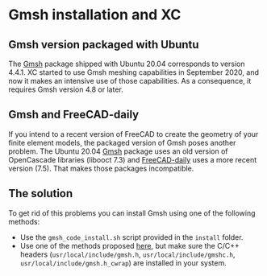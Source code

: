 # Gmsh installation and XC

## Gmsh version packaged with Ubuntu
The [Gmsh](https://gmsh.info/) package shipped with Ubuntu 20.04 corresponds to version 4.4.1. XC started to use Gmsh meshing capabilities in September 2020, and now it makes an intensive use of those capabilities. As a consequence, it requires Gmsh version 4.8 or later.



## Gmsh and FreeCAD-daily
If you intend to a recent version of FreeCAD to create the geometry of your finite element models, the packaged version of Gmsh poses another problem. The Ubuntu 20.04 [Gmsh](https://gmsh.info/) package uses an old version of OpenCascade libraries (libooct 7.3) and [FreeCAD-daily](https://launchpad.net/~freecad-maintainers/+archive/ubuntu/freecad-daily) uses a more recent version (7.5). That makes those packages incompatible.

## The solution
To get rid of this problems you can install Gmsh using one of the following methods:

- Use the `gmsh_code_install.sh` script provided in the `install` folder.
- Use one of the methods proposed [here](https://gmsh.info/#Download), but make sure the C/C++ headers (`usr/local/include/gmsh.h`, `usr/local/include/gmshc.h`, `usr/local/include/gmsh.h_cwrap`) are installed in your system.

